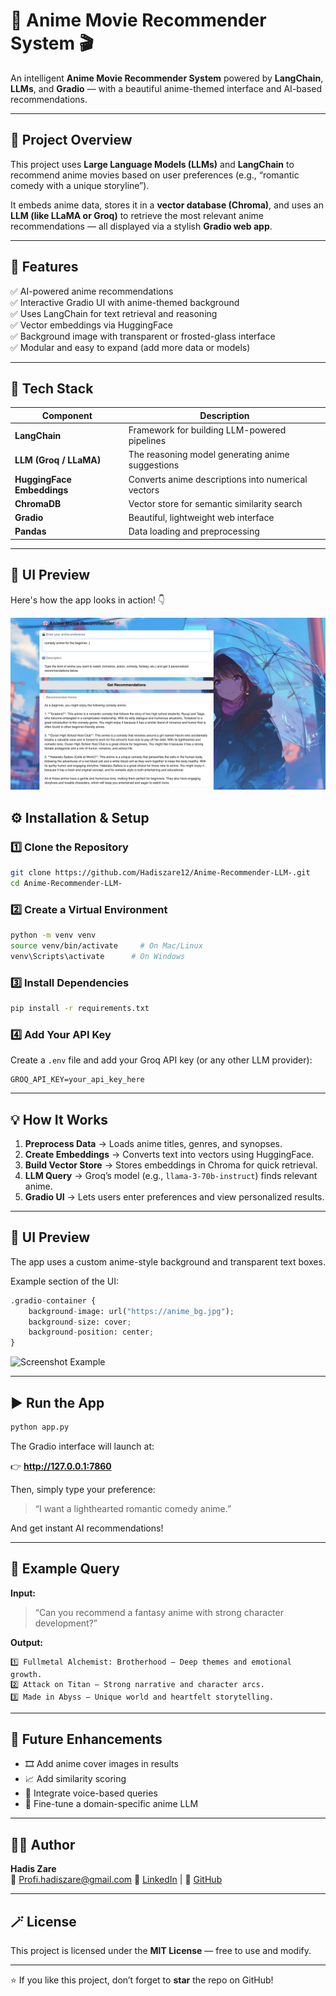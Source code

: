# 🌸 Anime Movie Recommender System 🎬

An intelligent **Anime Movie Recommender System** powered by **LangChain**, **LLMs**, and **Gradio** — with a beautiful anime-themed interface and AI-based recommendations.

---

## 🧠 Project Overview

This project uses **Large Language Models (LLMs)** and **LangChain** to recommend anime movies based on user preferences (e.g., “romantic comedy with a unique storyline”).

It embeds anime data, stores it in a **vector database (Chroma)**, and uses an **LLM (like LLaMA or Groq)** to retrieve the most relevant anime recommendations — all displayed via a stylish **Gradio web app**.

---

## 🚀 Features

✅ AI-powered anime recommendations  
✅ Interactive Gradio UI with anime-themed background  
✅ Uses LangChain for text retrieval and reasoning  
✅ Vector embeddings via HuggingFace  
✅ Background image with transparent or frosted-glass interface  
✅ Modular and easy to expand (add more data or models)

---

## 🧩 Tech Stack

| Component | Description |
|------------|-------------|
| **LangChain** | Framework for building LLM-powered pipelines |
| **LLM (Groq / LLaMA)** | The reasoning model generating anime suggestions |
| **HuggingFace Embeddings** | Converts anime descriptions into numerical vectors |
| **ChromaDB** | Vector store for semantic similarity search |
| **Gradio** | Beautiful, lightweight web interface |
| **Pandas** | Data loading and preprocessing |

---
## 🎨 UI Preview

Here's how the app looks in action! 👇

![Anime Recommender Screenshot](anime-recomm.png)

## ⚙️ Installation & Setup

### 1️⃣ Clone the Repository
```bash
git clone https://github.com/Hadiszare12/Anime-Recommender-LLM-.git
cd Anime-Recommender-LLM-
```

### 2️⃣ Create a Virtual Environment
```bash
python -m venv venv
source venv/bin/activate     # On Mac/Linux
venv\Scripts\activate      # On Windows
```

### 3️⃣ Install Dependencies
```bash
pip install -r requirements.txt
```

### 4️⃣ Add Your API Key
Create a `.env` file and add your Groq API key (or any other LLM provider):
```
GROQ_API_KEY=your_api_key_here
```

---

## 💡 How It Works

1. **Preprocess Data** → Loads anime titles, genres, and synopses.  
2. **Create Embeddings** → Converts text into vectors using HuggingFace.  
3. **Build Vector Store** → Stores embeddings in Chroma for quick retrieval.  
4. **LLM Query** → Groq’s model (e.g., `llama-3-70b-instruct`) finds relevant anime.  
5. **Gradio UI** → Lets users enter preferences and view personalized results.  

---

## 🎨 UI Preview

The app uses a custom anime-style background and transparent text boxes.

Example section of the UI:

```python
.gradio-container {
    background-image: url("https://anime_bg.jpg");
    background-size: cover;
    background-position: center;
}
```

![Screenshot Example](https://via.placeholder.com/800x450?text=Anime+Recommender+Preview)

---

## ▶️ Run the App

```bash
python app.py
```

The Gradio interface will launch at:

👉 **http://127.0.0.1:7860**

Then, simply type your preference:
> “I want a lighthearted romantic comedy anime.”

And get instant AI recommendations!

---

## 💬 Example Query

**Input:**
> “Can you recommend a fantasy anime with strong character development?”

**Output:**
```
1️⃣ Fullmetal Alchemist: Brotherhood — Deep themes and emotional growth.
2️⃣ Attack on Titan — Strong narrative and character arcs.
3️⃣ Made in Abyss — Unique world and heartfelt storytelling.
```

---

## 🌟 Future Enhancements

- 🎞️ Add anime cover images in results  
- 📈 Add similarity scoring  
- 💬 Integrate voice-based queries  
- 🤖 Fine-tune a domain-specific anime LLM  

---

## 🧑‍💻 Author

**Hadis Zare**  
📧 Profi.hadiszare@gmail.com
💼 [LinkedIn](https://linkedin.com/in/hadiszare) | 🐙 [GitHub](https://github.com/Hadiszare12)

---

## 🪄 License

This project is licensed under the **MIT License** — free to use and modify.

---

⭐ If you like this project, don’t forget to **star** the repo on GitHub!
